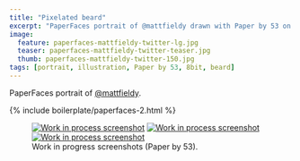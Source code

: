 ```yaml
---
title: "Pixelated beard"
excerpt: "PaperFaces portrait of @mattfieldy drawn with Paper by 53 on an iPad."
image: 
  feature: paperfaces-mattfieldy-twitter-lg.jpg
  teaser: paperfaces-mattfieldy-twitter-teaser.jpg
  thumb: paperfaces-mattfieldy-twitter-150.jpg
tags: [portrait, illustration, Paper by 53, 8bit, beard]
---
```


PaperFaces portrait of [@mattfieldy](http://twitter.com/mattfieldy).

{% include boilerplate/paperfaces-2.html %}

<figure class="third">
	<a href="{{ site.url }}/images/paperfaces-mattfieldy-process-1-lg.jpg"><img src="{{ site.url }}/images/paperfaces-mattfieldy-process-1-600.jpg" alt="Work in process screenshot"></a>
	<a href="{{ site.url }}/images/paperfaces-mattfieldy-process-2-lg.jpg"><img src="{{ site.url }}/images/paperfaces-mattfieldy-process-2-600.jpg" alt="Work in process screenshot"></a>
	<a href="{{ site.url }}/images/paperfaces-mattfieldy-process-3-lg.jpg"><img src="{{ site.url }}/images/paperfaces-mattfieldy-process-3-600.jpg" alt="Work in process screenshot"></a>
	<figcaption>Work in progress screenshots (Paper by 53).</figcaption>
</figure>